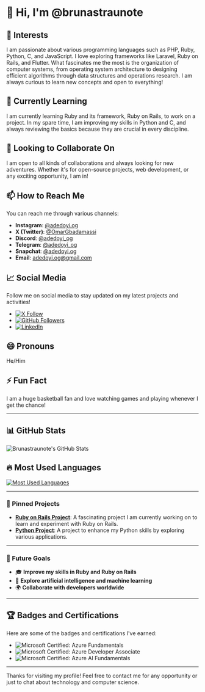 # 👋 Hi, I'm @brunastraunote

## 👀 Interests
I am passionate about various programming languages such as PHP, Ruby, Python, C, and JavaScript. I love exploring frameworks like Laravel, Ruby on Rails, and Flutter. What fascinates me the most is the organization of computer systems, from operating system architecture to designing efficient algorithms through data structures and operations research. I am always curious to learn new concepts and open to everything!

## 🌱 Currently Learning
I am currently learning Ruby and its framework, Ruby on Rails, to work on a project. In my spare time, I am improving my skills in Python and C, and always reviewing the basics because they are crucial in every discipline.

## 💞️ Looking to Collaborate On
I am open to all kinds of collaborations and always looking for new adventures. Whether it's for open-source projects, web development, or any exciting opportunity, I am in!

## 📫 How to Reach Me
You can reach me through various channels:
- **Instagram**: [@adedoyi.og](https://www.instagram.com/adedoyi.og/)
- **X (Twitter)**: [@OmarGbadamassi](https://x.com/OmarGbadamassi)
- **Discord**: [@adedoyi_og](https://discord.com)
- **Telegram**: [@adedoyi_og](https://t.me/adedoyi_og)
- **Snapchat**: [@adedoyi.og](https://www.snapchat.com/add/adedoyi.og)
- **Email**: [adedoyi.og@gmail.com](mailto:adedoyi.og@gmail.com)

## 📈 Social Media
Follow me on social media to stay updated on my latest projects and activities!
- [![X Follow](https://img.shields.io/twitter/follow/OmarGbadamassi?style=social)](https://x.com/OmarGbadamassi)
- [![GitHub Followers](https://img.shields.io/github/followers/brunastraunote?style=social)](https://github.com/brunastraunote)
- [![LinkedIn](https://img.shields.io/badge/LinkedIn-OmarGbadamassi-blue?style=flat&logo=linkedin)](https://www.linkedin.com/in/OmarGbadamassi)

## 😄 Pronouns
He/Him

## ⚡ Fun Fact
I am a huge basketball fan and love watching games and playing whenever I get the chance!

---

## 📊 GitHub Stats

![Brunastraunote's GitHub Stats](https://github-readme-stats.vercel.app/api?username=brunastraunote&show_icons=true&theme=radical)

## 🔥 Most Used Languages

[![Most Used Languages](https://github-readme-stats.vercel.app/api/top-langs/?username=brunastraunote&layout=compact&theme=radical)](https://github.com/anuraghazra/github-readme-stats)

---

### 🎨 Pinned Projects

- [**Ruby on Rails Project**](https://github.com/brunastraunote/ruby-on-rails-project): A fascinating project I am currently working on to learn and experiment with Ruby on Rails.
- [**Python Project**](https://github.com/brunastraunote/python-project): A project to enhance my Python skills by exploring various applications.

---

### 🎯 Future Goals

- 🎓 **Improve my skills in Ruby and Ruby on Rails**
- 🧠 **Explore artificial intelligence and machine learning**
- 🌍 **Collaborate with developers worldwide**

---

## 🏆 Badges and Certifications

Here are some of the badges and certifications I've earned:

- ![Microsoft Certified: Azure Fundamentals](https://img.shields.io/badge/Microsoft%20Certified-Azure%20Fundamentals-blue?style=flat&logo=microsoft)
- ![Microsoft Certified: Azure Developer Associate](https://img.shields.io/badge/Microsoft%20Certified-Azure%20Developer%20Associate-blue?style=flat&logo=microsoft)
- ![Microsoft Certified: Azure AI Fundamentals](https://img.shields.io/badge/Microsoft%20Certified-Azure%20AI%20Fundamentals-blue?style=flat&logo=microsoft)

---

Thanks for visiting my profile! Feel free to contact me for any opportunity or just to chat about technology and computer science.
